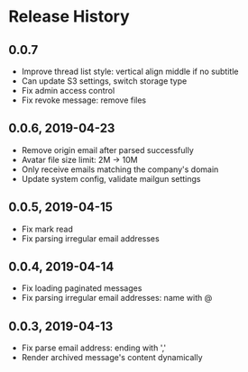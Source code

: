 # Release History

## 0.0.7

* Improve thread list style: vertical align middle if no subtitle
* Can update S3 settings, switch storage type
* Fix admin access control
* Fix revoke message: remove files

## 0.0.6, 2019-04-23

* Remove origin email after parsed successfully
* Avatar file size limit: 2M -> 10M
* Only receive emails matching the company's domain
* Update system config, validate mailgun settings

## 0.0.5, 2019-04-15

* Fix mark read
* Fix parsing irregular email addresses

## 0.0.4, 2019-04-14

* Fix loading paginated messages
* Fix parsing irregular email addresses: name with @

## 0.0.3, 2019-04-13

* Fix parse email address: ending with ','
* Render archived message's content dynamically
